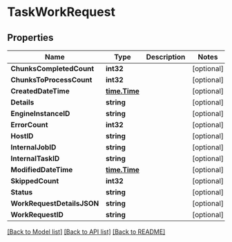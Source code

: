# TaskWorkRequest

## Properties

Name | Type | Description | Notes
------------ | ------------- | ------------- | -------------
**ChunksCompletedCount** | **int32** |  | [optional] 
**ChunksToProcessCount** | **int32** |  | [optional] 
**CreatedDateTime** | [**time.Time**](time.Time.md) |  | [optional] 
**Details** | **string** |  | [optional] 
**EngineInstanceID** | **string** |  | [optional] 
**ErrorCount** | **int32** |  | [optional] 
**HostID** | **string** |  | [optional] 
**InternalJobID** | **string** |  | [optional] 
**InternalTaskID** | **string** |  | [optional] 
**ModifiedDateTime** | [**time.Time**](time.Time.md) |  | [optional] 
**SkippedCount** | **int32** |  | [optional] 
**Status** | **string** |  | [optional] 
**WorkRequestDetailsJSON** | **string** |  | [optional] 
**WorkRequestID** | **string** |  | [optional] 

[[Back to Model list]](../README.md#documentation-for-models) [[Back to API list]](../README.md#documentation-for-api-endpoints) [[Back to README]](../README.md)


